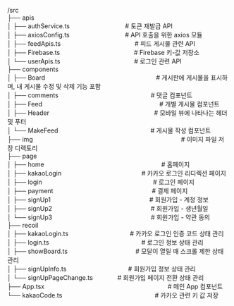 /src<br/>
  ├── apis<br/>
  │   ├── authService.ts         # 토큰 재발급 API<br/>
  │   ├── axiosConfig.ts         # API 호출을 위한 axios 모듈<br/>
  │   ├── feedApis.ts            # 피드 게시물 관련 API<br/>
  │   ├── Firebase.ts            # Firebase 키-값 저장소<br/>
  │   └── userApis.ts            # 로그인 관련 API<br/>
  ├── components<br/>
  │   ├── Board                  # 게시판에 게시물을 표시하며, 내 게시물 수정 및 삭제 기능 포함<br/>
  │   ├── comments               # 댓글 컴포넌트<br/>
  │   ├── Feed                   # 개별 게시물 컴포넌트<br/>
  │   ├── Header                 # 모바일 뷰에 나타나는 헤더 및 푸터<br/>
  │   └── MakeFeed               # 게시물 작성 컴포넌트<br/>
  ├── img                        # 이미지 파일 저장 디렉토리<br/>
  ├── page<br/>
  │   ├── home                   # 홈페이지<br/>
  │   ├── kakaoLogin             # 카카오 로그인 리디렉션 페이지<br/>
  │   ├── login                  # 로그인 페이지<br/>
  │   ├── payment                # 결제 페이지<br/>
  │   ├── signUp1                # 회원가입 - 계정 정보<br/>
  │   ├── signUp2                # 회원가입 - 생년월일<br/>
  │   └── signUp3                # 회원가입 - 약관 동의<br/>
  ├── recoil<br/>
  │   ├── kakaoLogin.ts          # 카카오 로그인 인증 코드 상태 관리<br/>
  │   ├── login.ts               # 로그인 정보 상태 관리<br/>
  │   ├── showBoard.ts           # 모달이 열릴 때 스크롤 제한 상태 관리<br/>
  │   ├── signUpInfo.ts          # 회원가입 정보 상태 관리<br/>
  │   └── signUpPageChange.ts    # 회원가입 페이지 전환 상태 관리<br/>
  ├── App.tsx                    # 메인 App 컴포넌트<br/>
  └── kakaoCode.ts               # 카카오 관련 키 값 저장<br/>
